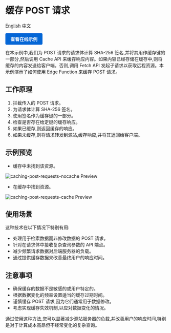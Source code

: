 # 缓存 POST 请求

<div align="left">
  <a title="English" href="README.md">English</a>
  <a title="中文" href="README.zh-CN.md">中文</a>
</div>

<a href="https://edgeone.ai/developer/examples/caching-post-requests" style="display: inline-block; background-color: #0366d6; color: white; padding: 8px 16px; text-decoration: none; border-radius: 4px; font-weight: bold;">查看在线示例</a>

在本示例中,我们为 POST 请求的请求体计算 SHA-256 签名,并将其用作缓存键的一部分,然后调用 Cache API 来缓存响应内容。如果内容已经存储在缓存中,则将缓存的内容发送给客户端。否则,调用 Fetch API 发起子请求以获取远程资源。本示例演示了如何使用 Edge Function 来缓存 POST 请求。

## 工作原理

1. 拦截传入的 POST 请求。
2. 为请求体计算 SHA-256 签名。
3. 使用签名作为缓存键的一部分。
4. 检查是否存在给定键的缓存响应。
5. 如果已缓存,则返回缓存的响应。
6. 如果未缓存,则将请求转发到源站,缓存响应,并将其返回给客户端。

## 示例预览

- 缓存中未找到该资源。

![caching-post-requests-nocache Preview](../assets/images/caching-post-requests-nocache.avif)

- 在缓存中找到资源。

![caching-post-requests-cache Preview](../assets/images/caching-post-requests-cache.avif)

## 使用场景

这种技术在以下情况下特别有用:

- 处理用于检索数据而非修改数据的 POST 请求。
- 针对在请求体中接收复杂查询参数的 API 端点。
- 减少频繁请求数据对后端服务器的负载。
- 通过提供缓存数据来改善最终用户的响应时间。

## 注意事项

- 确保缓存的数据不是敏感的或用户特定的。
- 根据数据变化的频率设置适当的缓存过期时间。
- 谨慎缓存 POST 请求,因为它们通常用于数据修改。
- 考虑实现缓存失效机制,以应对数据变化的情况。

通过使用这种方法,您可以显著减少源站服务器的负载,并改善用户的响应时间,特别是对于计算成本高昂但不经常变化的复杂查询。